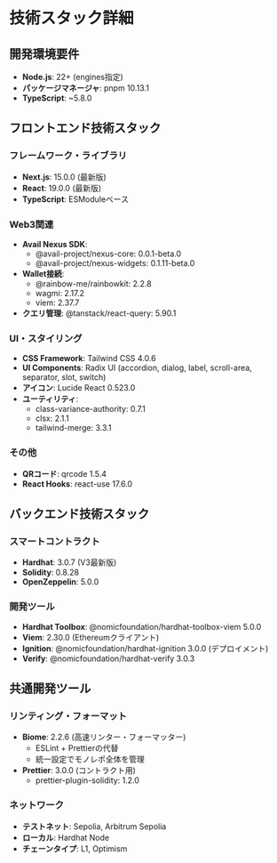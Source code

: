 # 技術スタック詳細

## 開発環境要件
- **Node.js**: 22+ (engines指定)
- **パッケージマネージャ**: pnpm 10.13.1
- **TypeScript**: ~5.8.0

## フロントエンド技術スタック
### フレームワーク・ライブラリ
- **Next.js**: 15.0.0 (最新版)
- **React**: 19.0.0 (最新版)
- **TypeScript**: ESModuleベース

### Web3関連
- **Avail Nexus SDK**: 
  - @avail-project/nexus-core: 0.0.1-beta.0
  - @avail-project/nexus-widgets: 0.1.11-beta.0
- **Wallet接続**: 
  - @rainbow-me/rainbowkit: 2.2.8
  - wagmi: 2.17.2
  - viem: 2.37.7
- **クエリ管理**: @tanstack/react-query: 5.90.1

### UI・スタイリング
- **CSS Framework**: Tailwind CSS 4.0.6
- **UI Components**: Radix UI (accordion, dialog, label, scroll-area, separator, slot, switch)
- **アイコン**: Lucide React 0.523.0
- **ユーティリティ**: 
  - class-variance-authority: 0.7.1
  - clsx: 2.1.1
  - tailwind-merge: 3.3.1

### その他
- **QRコード**: qrcode 1.5.4
- **React Hooks**: react-use 17.6.0

## バックエンド技術スタック
### スマートコントラクト
- **Hardhat**: 3.0.7 (V3最新版)
- **Solidity**: 0.8.28
- **OpenZeppelin**: 5.0.0

### 開発ツール
- **Hardhat Toolbox**: @nomicfoundation/hardhat-toolbox-viem 5.0.0
- **Viem**: 2.30.0 (Ethereumクライアント)
- **Ignition**: @nomicfoundation/hardhat-ignition 3.0.0 (デプロイメント)
- **Verify**: @nomicfoundation/hardhat-verify 3.0.3

## 共通開発ツール
### リンティング・フォーマット
- **Biome**: 2.2.6 (高速リンター・フォーマッター)
  - ESLint + Prettierの代替
  - 統一設定でモノレポ全体を管理
- **Prettier**: 3.0.0 (コントラクト用)
  - prettier-plugin-solidity: 1.2.0

### ネットワーク
- **テストネット**: Sepolia, Arbitrum Sepolia
- **ローカル**: Hardhat Node
- **チェーンタイプ**: L1, Optimism